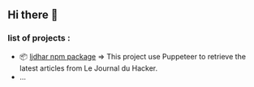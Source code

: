 ## Hi there 👋

### list of projects :
- 📦 [ljdhar npm package](https://github.com/ethicalhcb/ljdhar) => This project use Puppeteer to retrieve the latest articles from Le Journal du Hacker.
- ...


